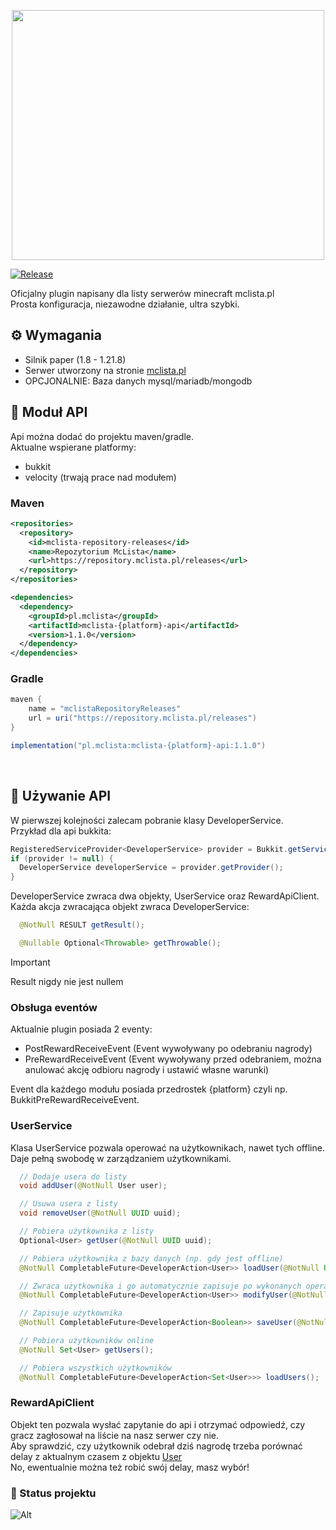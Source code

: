 <p align="center">
  <img src="https://i.imgur.com/ngXnPK7.png" width="500" height="400">
</p>

[![Release](https://img.shields.io/github/v/release/kerpsondev/mclista-plugin.svg)](https://github.com/kerpsondev/mclista-plugin/releases)

Oficjalny plugin napisany dla listy serwerów minecraft mclista.pl
<br>
Prosta konfiguracja, niezawodne działanie, ultra szybki.
<br>

## ⚙️ Wymagania 

- Silnik paper (1.8 - 1.21.8)
- Serwer utworzony na stronie [mclista.pl](https://mclista.pl)
- OPCJONALNIE: Baza danych mysql/mariadb/mongodb

## 💛 Moduł API

Api można dodać do projektu maven/gradle.
<br>
Aktualne wspierane platformy:
- bukkit
- velocity (trwają prace nad modułem)

### Maven

```xml
<repositories>
  <repository>
    <id>mclista-repository-releases</id>
    <name>Repozytorium McLista</name>
    <url>https://repository.mclista.pl/releases</url>
  </repository>
</repositories>

<dependencies>
  <dependency>
    <groupId>pl.mclista</groupId>
    <artifactId>mclista-{platform}-api</artifactId>
    <version>1.1.0</version>
  </dependency>
</dependencies>
```

### Gradle
```gradle
maven {
    name = "mclistaRepositoryReleases"
    url = uri("https://repository.mclista.pl/releases")
}

implementation("pl.mclista:mclista-{platform}-api:1.1.0")
```
<br>

## 🤖 Używanie API

W pierwszej kolejności zalecam pobranie klasy DeveloperService.
<br>
Przykład dla api bukkita:

```java
RegisteredServiceProvider<DeveloperService> provider = Bukkit.getServicesManager().getRegistration(DeveloperService.class);
if (provider != null) {
  DeveloperService developerService = provider.getProvider();
}
```

DeveloperService zwraca dwa objekty, UserService oraz RewardApiClient.
<br>
Każda akcja zwracająca objekt zwraca DeveloperService:
```java
  @NotNull RESULT getResult();

  @Nullable Optional<Throwable> getThrowable();
```
> [!IMPORTANT]
> Result nigdy nie jest nullem

### Obsługa eventów

Aktualnie plugin posiada 2 eventy:
- PostRewardReceiveEvent (Event wywoływany po odebraniu nagrody)
- PreRewardReceiveEvent (Event wywoływany przed odebraniem, można anulować akcję odbioru nagrody i ustawić własne warunki)

Event dla każdego modułu posiada przedrostek {platform} czyli np. BukkitPreRewardReceiveEvent.
<br>

### UserService

Klasa UserService pozwala operować na użytkownikach, nawet tych offline.
<br>
Daje pełną swobodę w zarządzaniem użytkownikami.

```java
  // Dodaje usera do listy
  void addUser(@NotNull User user);

  // Usuwa usera z listy
  void removeUser(@NotNull UUID uuid);

  // Pobiera użytkownika z listy
  Optional<User> getUser(@NotNull UUID uuid);

  // Pobiera użytkownika z bazy danych (np. gdy jest offline)
  @NotNull CompletableFuture<DeveloperAction<User>> loadUser(@NotNull UUID uuid);

  // Zwraca użytkownika i go automatycznie zapisuje po wykonanych operacjach
  @NotNull CompletableFuture<DeveloperAction<User>> modifyUser(@NotNull UUID uuid, @NotNull Consumer<User> userConsumer);

  // Zapisuje użytkownika
  @NotNull CompletableFuture<DeveloperAction<Boolean>> saveUser(@NotNull User user);

  // Pobiera użytkowników online
  @NotNull Set<User> getUsers();

  // Pobiera wszystkich użytkowników
  @NotNull CompletableFuture<DeveloperAction<Set<User>>> loadUsers();
```

### RewardApiClient

Objekt ten pozwala wysłać zapytanie do api i otrzymać odpowiedź, czy gracz zagłosował na liście na nasz serwer czy nie.
<br>
Aby sprawdzić, czy użytkownik odebrał dziś nagrodę trzeba porównać delay z aktualnym czasem z objektu [User](#userservice)
<br>
No, ewentualnie można też robić swój delay, masz wybór!

### 💛 Status projektu
![Alt](https://repobeats.axiom.co/api/embed/70650ca5fb9b12b8f5921304cf89af4fc8861c42.svg "Repobeats analytics image")
